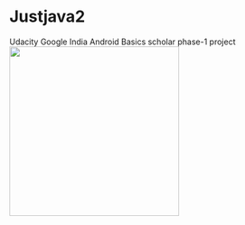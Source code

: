 # Justjava2
Udacity Google India Android Basics scholar phase-1 project
<img src= "https://github.com/thirulak/Justjava2/blob/master/ezgif.com-video-to-gif%20(3).gif" width=300>
